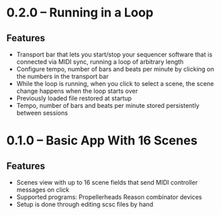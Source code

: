 # 0.2.0 – Running in a Loop

## Features

* Transport bar that lets you start/stop your sequencer software that is connected via MIDI sync,
  running a loop of arbitrary length
* Configure tempo, number of bars and beats per minute by clicking on the numbers in the transport bar
* While the loop is running, when you click to select a scene, the scene change happens when the
  loop starts over
* Previously loaded file restored at startup
* Tempo, number of bars and beats per minute stored persistently between sessions

# 0.1.0 – Basic App With 16 Scenes

## Features

* Scenes view with up to 16 scene fields that send MIDI controller messages on click
* Supported programs: Propellerheads Reason combinator devices
* Setup is done through editing scsc files by hand


